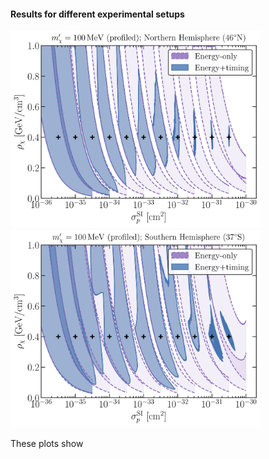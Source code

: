 #### Results for different experimental setups

<img src="contour_Final_100_N_all.jpg" class="center" width="400">
<img src="contour_Final_100_S_all.jpg" class="center" width="400">
 
These plots show
